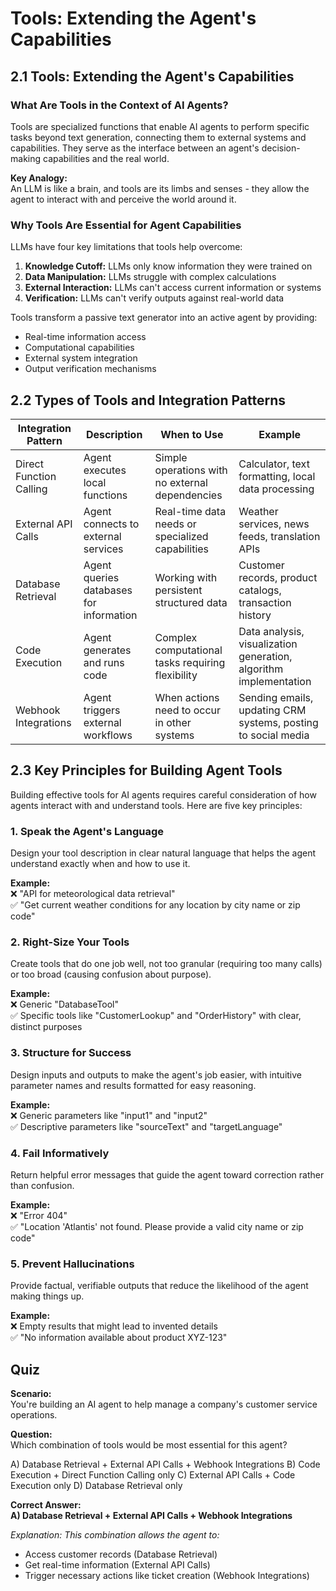 # Tools: Extending the Agent's Capabilities

## 2.1 Tools: Extending the Agent's Capabilities

### What Are Tools in the Context of AI Agents?

Tools are specialized functions that enable AI agents to perform specific tasks beyond text generation, connecting them to external systems and capabilities. They serve as the interface between an agent's decision-making capabilities and the real world.

**Key Analogy:**  
An LLM is like a brain, and tools are its limbs and senses - they allow the agent to interact with and perceive the world around it.

### Why Tools Are Essential for Agent Capabilities

LLMs have four key limitations that tools help overcome:

1. **Knowledge Cutoff:** LLMs only know information they were trained on
2. **Data Manipulation:** LLMs struggle with complex calculations
3. **External Interaction:** LLMs can't access current information or systems
4. **Verification:** LLMs can't verify outputs against real-world data

Tools transform a passive text generator into an active agent by providing:
- Real-time information access
- Computational capabilities
- External system integration
- Output verification mechanisms

## 2.2 Types of Tools and Integration Patterns

| Integration Pattern | Description | When to Use | Example |
|-------------------|-------------|-------------|----------|
| Direct Function Calling | Agent executes local functions | Simple operations with no external dependencies | Calculator, text formatting, local data processing |
| External API Calls | Agent connects to external services | Real-time data needs or specialized capabilities | Weather services, news feeds, translation APIs |
| Database Retrieval | Agent queries databases for information | Working with persistent structured data | Customer records, product catalogs, transaction history |
| Code Execution | Agent generates and runs code | Complex computational tasks requiring flexibility | Data analysis, visualization generation, algorithm implementation |
| Webhook Integrations | Agent triggers external workflows | When actions need to occur in other systems | Sending emails, updating CRM systems, posting to social media |

## 2.3 Key Principles for Building Agent Tools

Building effective tools for AI agents requires careful consideration of how agents interact with and understand tools. Here are five key principles:

### 1. Speak the Agent's Language

Design your tool description in clear natural language that helps the agent understand exactly when and how to use it.

**Example:**  
❌ "API for meteorological data retrieval"  
✅ "Get current weather conditions for any location by city name or zip code"

### 2. Right-Size Your Tools

Create tools that do one job well, not too granular (requiring too many calls) or too broad (causing confusion about purpose).

**Example:**  
❌ Generic "DatabaseTool"  
✅ Specific tools like "CustomerLookup" and "OrderHistory" with clear, distinct purposes

### 3. Structure for Success

Design inputs and outputs to make the agent's job easier, with intuitive parameter names and results formatted for easy reasoning.

**Example:**  
❌ Generic parameters like "input1" and "input2"  
✅ Descriptive parameters like "sourceText" and "targetLanguage"

### 4. Fail Informatively

Return helpful error messages that guide the agent toward correction rather than confusion.

**Example:**  
❌ "Error 404"  
✅ "Location 'Atlantis' not found. Please provide a valid city name or zip code"

### 5. Prevent Hallucinations

Provide factual, verifiable outputs that reduce the likelihood of the agent making things up.

**Example:**  
❌ Empty results that might lead to invented details  
✅ "No information available about product XYZ-123"

## Quiz

**Scenario:**  
You're building an AI agent to help manage a company's customer service operations.

**Question:**  
Which combination of tools would be most essential for this agent?

A) Database Retrieval + External API Calls + Webhook Integrations
B) Code Execution + Direct Function Calling only
C) External API Calls + Code Execution only
D) Database Retrieval only

**Correct Answer:**  
**A) Database Retrieval + External API Calls + Webhook Integrations**

*Explanation: This combination allows the agent to:*
- Access customer records (Database Retrieval)
- Get real-time information (External API Calls)
- Trigger necessary actions like ticket creation (Webhook Integrations) 